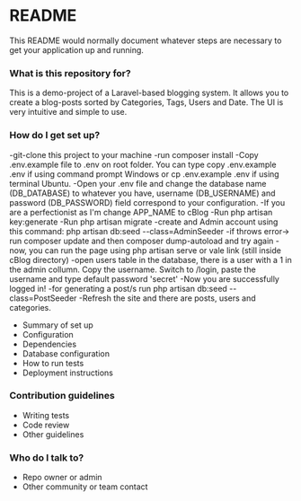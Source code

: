 # README #

This README would normally document whatever steps are necessary to get your application up and running.

### What is this repository for? ###

This is a demo-project of a Laravel-based blogging system. It allows you to create a blog-posts
sorted by Categories, Tags, Users and Date. The UI is very intuitive and simple to use.

### How do I get set up? ###

-git-clone this project to your machine
-run composer install
-Copy .env.example file to .env on root folder. You can type copy .env.example .env if using command prompt Windows or cp .env.example .env if using terminal Ubuntu.
-Open your .env file and change the database name (DB_DATABASE) to whatever you have, username (DB_USERNAME) and password (DB_PASSWORD) field correspond to your configuration.
-If you are a perfectionist as I'm change APP_NAME to cBlog	
-Run php artisan key:generate
-Run php artisan migrate
-create and Admin account using this command: php artisan db:seed --class=AdminSeeder
-if throws error-> run composer update and then composer dump-autoload and try again
-now, you can run the page using php artisan serve or vale link (still inside cBlog directory)
-open users table in the database, there is a user with a 1 in the admin collumn. Copy the username. Switch to /login, paste the username and type default password 'secret'
-Now you are successfully logged in!
-for generating a post/s run php artisan db:seed --class=PostSeeder
-Refresh the site and there are posts, users and categories.

* Summary of set up
* Configuration
* Dependencies
* Database configuration
* How to run tests
* Deployment instructions

### Contribution guidelines ###

* Writing tests
* Code review
* Other guidelines

### Who do I talk to? ###

* Repo owner or admin
* Other community or team contact
